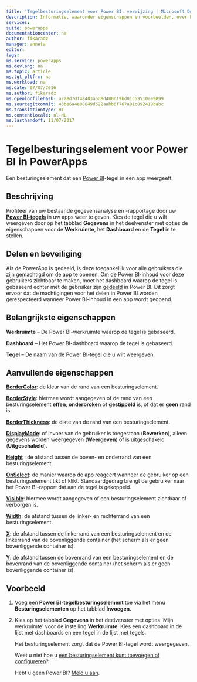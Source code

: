 ```yaml
---
title: 'Tegelbesturingselement voor Power BI: verwijzing | Microsoft Docs'
description: Informatie, waaronder eigenschappen en voorbeelden, over het tegelbesturingselement voor Power BI
services: 
suite: powerapps
documentationcenter: na
author: fikaradz
manager: anneta
editor: 
tags: 
ms.service: powerapps
ms.devlang: na
ms.topic: article
ms.tgt_pltfrm: na
ms.workload: na
ms.date: 07/07/2016
ms.author: fikaradz
ms.openlocfilehash: a2a8d7df48403a5d8d480619bd01c59510ae9899
ms.sourcegitcommit: 43be6a4e08849d522aabb6f767a81c092419babc
ms.translationtype: HT
ms.contentlocale: nl-NL
ms.lasthandoff: 11/07/2017
---
```

# <a name="power-bi-tile-control-in-powerapps"></a>Tegelbesturingselement voor Power BI in PowerApps
Een besturingselement dat een [Power BI](https://powerbi.microsoft.com)-tegel in een app weergeeft.

## <a name="description"></a>Beschrijving
Profiteer van uw bestaande gegevensanalyse en -rapportage door uw **[Power BI-tegels](https://powerbi.microsoft.com/documentation/powerbi-service-dashboard-tiles/)** in uw apps weer te geven.  Kies de tegel die u wilt weergeven door op het tabblad **Gegevens** in het deelvenster met opties de eigenschappen voor de **Werkruimte**, het **Dashboard** en de **Tegel** in te stellen.

## <a name="sharing-and-security"></a>Delen en beveiliging
Als de PowerApp is gedeeld, is deze toegankelijk voor alle gebruikers die zijn gemachtigd om de app te openen.  Om de Power BI-inhoud voor deze gebruikers zichtbaar te maken, moet het dashboard waarop de tegel is gebaseerd echter met de gebruiker zijn [gedeeld](https://powerbi.microsoft.com/documentation/powerbi-service-how-should-i-share-my-dashboard/) in Power BI.  Dit zorgt ervoor dat de machtigingen voor het delen in Power BI worden gerespecteerd wanneer Power BI-inhoud in een app wordt geopend.

## <a name="key-properties"></a>Belangrijkste eigenschappen
**Werkruimte** – De Power BI-werkruimte waarop de tegel is gebaseerd.

**Dashboard** – Het Power BI-dashboard waarop de tegel is gebaseerd.

**Tegel** – De naam van de Power BI-tegel die u wilt weergeven.

## <a name="additional-properties"></a>Aanvullende eigenschappen
**[BorderColor](properties-color-border.md)**: de kleur van de rand van een besturingselement.

**[BorderStyle](properties-color-border.md)**: hiermee wordt aangegeven of de rand van een besturingselement **effen**, **onderbroken** of **gestippeld** is, of dat er **geen** rand is.

**[BorderThickness](properties-color-border.md)**: de dikte van de rand van een besturingselement.

**[DisplayMode](properties-core.md)**: of invoer van de gebruiker is toegestaan (**Bewerken**), alleen gegevens worden weergegeven (**Weergeven**) of is uitgeschakeld (**Uitgeschakeld**).

**[Height](properties-size-location.md)** : de afstand tussen de boven- en onderrand van een besturingselement.

**[OnSelect](properties-core.md)**: de manier waarop de app reageert wanneer de gebruiker op een besturingselement tikt of klikt. Standaardgedrag brengt de gebruiker naar het Power BI-rapport dat aan de tegel is gekoppeld.

**[Visible](properties-core.md)**: hiermee wordt aangegeven of een besturingselement zichtbaar of verborgen is.

**[Width](properties-size-location.md)**: de afstand tussen de linker- en rechterrand van een besturingselement.

**[X](properties-size-location.md)**: de afstand tussen de linkerrand van een besturingselement en de linkerrand van de bovenliggende container (het scherm als er geen bovenliggende container is).

**[Y](properties-size-location.md)**: de afstand tussen de bovenrand van een besturingselement en de bovenrand van de bovenliggende container (het scherm als er geen bovenliggende container is).

## <a name="example"></a>Voorbeeld
1. Voeg een **Power BI-tegelbesturingselement** toe via het menu **Besturingselementen** op het tabblad **Invoegen**.  
2. Kies op het tabblad **Gegevens** in het deelvenster met opties 'Mijn werkruimte' voor de instelling **Werkruimte**.  Kies een dashboard in de lijst met dashboards en een tegel in de lijst met tegels.
   
    Het besturingselement zorgt dat de Power BI-tegel wordt weergegeven.
   
    Weet u niet hoe u [een besturingselement kunt toevoegen of configureren](../add-configure-controls.md)?
   
   Hebt u geen Power BI? [Meld u aan](https://powerbi.microsoft.com/en-us/documentation/powerbi-service-self-service-signup-for-power-bi/).

